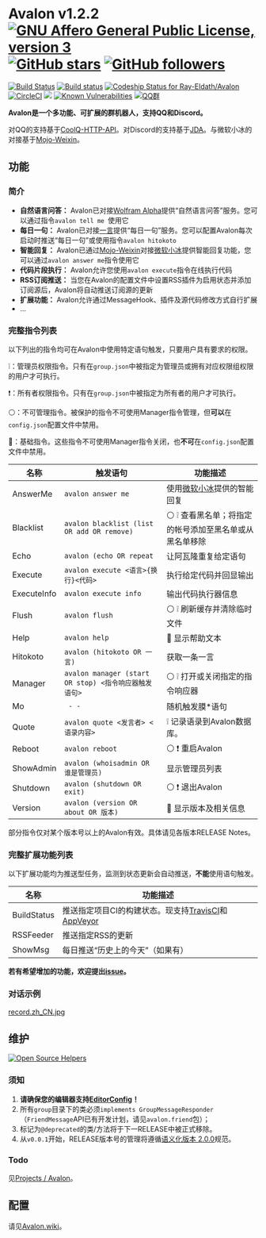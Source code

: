 # Avalon v1.2.2    [![GNU Affero General Public License, version 3](https://www.gnu.org/graphics/agplv3-155x51.png)](https://www.gnu.org/licenses/agpl.html) [![GitHub stars](https://img.shields.io/github/stars/Ray-Eldath/Avalon.svg?style=social&label=Stars)](https://github.com/Ray-Eldath/Avalon/stargazers) [![GitHub followers](https://img.shields.io/github/followers/Ray-Eldath.svg?style=social&label=Follow)](https://github.com/Ray-Eldath)

[![Build Status](https://img.shields.io/travis/Ray-Eldath/Avalon/master.svg?style=flat-square)](https://travis-ci.org/Ray-Eldath/Avalon) [![Build status](https://img.shields.io/appveyor/ci/RayEldath/avalon/master.svg?style=flat-square)](https://ci.appveyor.com/project/RayEldath/avalon/branch/master) [![Codeship Status for Ray-Eldath/Avalon](https://img.shields.io/codeship/28b37980-8a1d-0135-1242-62d9615dc8b0/master.svg?style=flat-square)](https://app.codeship.com/projects/248940) [![CircleCI](https://img.shields.io/circleci/project/github/Ray-Eldath/Avalon/master.svg?style=flat-square)](https://circleci.com/gh/Ray-Eldath/Avalon/tree/master) [![](https://jitpack.io/v/Ray-Eldath/Avalon.svg?style=flat-square)](https://jitpack.io/#Ray-Eldath/Avalon) [![Known Vulnerabilities](https://snyk.io/test/github/ray-eldath/avalon/badge.svg?style=flat-square)](https://snyk.io/test/github/ray-eldath/avalon) [![QQ群](https://img.shields.io/badge/QQ%E7%BE%A4-ProgramLeague-blue.svg?style=flat-square)](https://jq.qq.com/?_wv=1027&k=46GveNI)

**Avalon是一个多功能、可扩展的群机器人，支持QQ和Discord。**

对QQ的支持基于[CoolQ-HTTP-API](https://github.com/richardchien/coolq-http-api)。对Discord的支持基于[JDA](https://github.com/DV8FromTheWorld/JDA/)。与微软小冰的对接基于[Mojo-Weixin](https://github.com/sjdy521/Mojo-Weixin)。

## 功能
### 简介
 - **自然语言问答：** Avalon已对接[Wolfram Alpha](https://www.wolframalpha.com)提供“自然语言问答”服务。您可以通过指令`avalon tell me `使用它
 - **每日一句：** Avalon已对接[一言](http://hitokoto.cn)提供“每日一句”服务。您可以配置Avalon每次启动时推送“每日一句”或使用指令`avalon hitokoto`
 - **智能回复：** Avalon已通过[Mojo-Weixin](https://github.com/sjdy521/Mojo-Weixin)对接[微软小冰](http://www.msxiaoice.com)提供智能回复功能，您可以通过`avalon answer me`指令使用它
 - **代码片段执行：** Avalon允许您使用`avalon execute`指令在线执行代码
 - **RSS订阅推送：** 当您在Avalon的配置文件中设置RSS插件为启用状态并添加订阅源后，Avalon将自动推送订阅源的更新
 - **扩展功能：** Avalon允许通过MessageHook、插件及源代码修改方式自行扩展
 - ...

### 完整指令列表

以下列出的指令均可在Avalon中使用特定语句触发，只要用户具有要求的权限。

:grey_exclamation:：管理员权限指令。只有在`group.json`中被指定为管理员或拥有对应权限组权限的用户才可执行。

:exclamation:：所有者权限指令。只有在`group.json`中被指定为所有者的用户才可执行。

:white_circle:：不可管理指令。被保护的指令不可使用Manager指令管理，但**可以**在`config.json`配置文件中禁用。

:red_circle:：基础指令。这些指令不可使用Manager指令关闭，也**不可**在`config.json`配置文件中禁用。

| 名称        | 触发语句                                              | 功能描述                                                     |
| ----------- | ----------------------------------------------------- | ------------------------------------------------------------ |
| AnswerMe    | `avalon answer me`                                    | 使用[微软小冰](http://www.msxiaoice.com)提供的智能回复       |
| Blacklist   | `avalon blacklist (list OR add OR remove)`            | :white_circle: :grey_exclamation: 查看黑名单；将指定的帐号添加至黑名单或从黑名单移除 |
| Echo        | `avalon (echo OR repeat`                              | 让阿瓦隆重复给定语句                                         |
| Execute     | `avalon execute <语言>{换行}<代码>`                   | 执行给定代码并回显输出                                       |
| ExecuteInfo | `avalon execute info`                                 | 输出代码执行器信息                                           |
| Flush       | `avalon flush`                                        | :white_circle: :grey_exclamation: 刷新缓存并清除临时文件     |
| Help        | `avalon help`                                         | :red_circle: 显示帮助文本                                    |
| Hitokoto    | `avalon (hitokoto OR 一言)`                           | 获取一条一言                                                 |
| Manager     | `avalon manager (start OR stop) <指令响应器触发语句>` | :white_circle: :grey_exclamation: 打开或关闭指定的指令响应器 |
| Mo          | ` - -`                                                | 随机触发膜*语句                                              |
| Quote       | `avalon quote <发言者> <语录内容>`                    | :grey_exclamation: 记录语录到Avalon数据库。                  |
| Reboot      | `avalon reboot`                                       | :white_circle: :exclamation: 重启Avalon                      |
| ShowAdmin   | `avalon (whoisadmin OR 谁是管理员)`                   | 显示管理员列表                                               |
| Shutdown    | `avalon (shutdown OR exit)`                           | :white_circle: :exclamation: 退出Avalon                      |
| Version     | `avalon (version OR about OR 版本)`                   | :red_circle: 显示版本及相关信息                              |

部分指令仅对某个版本号以上的Avalon有效。具体请见各版本RELEASE Notes。

### 完整扩展功能列表

以下扩展功能均为推送型任务，监测到状态更新会自动推送，**不能**使用语句触发。

| 名称        | 功能描述                                                     |
| ----------- | ------------------------------------------------------------ |
| BuildStatus | 推送指定项目CI的构建状态。现支持[TravisCI](https://travis-ci.org)和[AppVeyor](https://ci.appveyor.com) |
| RSSFeeder   | 推送指定RSS的更新                                            |
| ShowMsg     | 每日推送“历史上的今天”（如果有）                             |

**若有希望增加的功能，欢迎提出[issue](https://github.com/Ray-Eldath/Avalon/issues)。**

### 对话示例

[record.zh_CN.jpg](https://raw.githubusercontent.com/Ray-Eldath/Avalon/master/img/record.zh_CN.jpg)

## 维护
[![Open Source Helpers](https://www.codetriage.com/ray-eldath/avalon/badges/users.svg?style=flat-square)](https://www.codetriage.com/ray-eldath/avalon)

### 须知

1. **请确保您的编辑器支持[EditorConfig](http://editorconfig.org)！**
2. 所有```group```目录下的类必须```implements GroupMessageResponder```（``FriendMessage``API已有开发计划，请见``avalon.friend``包）；
3. 标记为`@deprecated`的类/方法将于下一RELEASE中被正式移除。
4. 从`v0.0.1`开始，RELEASE版本号的管理将遵循[语义化版本 2.0.0](http://semver.org/lang/zh-CN/)规范。

### Todo

见[Projects / Avalon](https://github.com/Ray-Eldath/Avalon/projects/1)。

## 配置

请见[Avalon.wiki](https://github.com/Ray-Eldath/Avalon/wiki)。